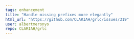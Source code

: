 ```yaml
---
tags: enhancement
title: "Handle missing prefixes more elegantly"
html_url: "https://github.com/CLARIAH/grlc/issues/319"
user: albertmeronyo
repo: CLARIAH/grlc
---
```


